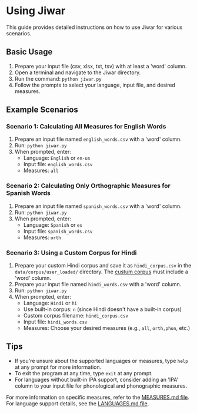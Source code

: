 # Using Jiwar

This guide provides detailed instructions on how to use Jiwar for various scenarios.

## Basic Usage

1. Prepare your input file (csv, xlsx, txt, tsv) with at least a 'word' column.
2. Open a terminal and navigate to the Jiwar directory.
3. Run the command: `python jiwar.py`
4. Follow the prompts to select your language, input file, and desired measures.

## Example Scenarios

### Scenario 1: Calculating All Measures for English Words

1. Prepare an input file named `english_words.csv` with a 'word' column.
2. Run: `python jiwar.py`
3. When prompted, enter:
   - Language: `English` or `en-us`
   - Input file: `english_words.csv`
   - Measures: `all`

### Scenario 2: Calculating Only Orthographic Measures for Spanish Words

1. Prepare an input file named `spanish_words.csv` with a 'word' column.
2. Run: `python jiwar.py`
3. When prompted, enter:
   - Language: `Spanish` or `es`
   - Input file: `spanish_words.csv`
   - Measures: `orth`

### Scenario 3: Using a Custom Corpus for Hindi

1. Prepare your custom Hindi corpus and save it as `hindi_corpus.csv` in the `data/corpus/user_loaded/` directory. The [custum corpus](https://github.com/AlaaAlzahrani/Jiwar/blob/master/docs/CUSTOM_CORPUS.md) must include a 'word' column.
2. Prepare your input file named `hindi_words.csv` with a 'word' column.
3. Run: `python jiwar.py`
4. When prompted, enter:
   - Language: `Hindi` or `hi`
   - Use built-in corpus: `n` (since Hindi doesn't have a built-in corpus)
   - Custom corpus filename: `hindi_corpus.csv`
   - Input file: `hindi_words.csv`
   - Measures: Choose your desired measures (e.g., `all`, `orth,phon`, etc.)

## Tips

- If you're unsure about the supported languages or measures, type `help` at any prompt for more information.
- To exit the program at any time, type `exit` at any prompt.
- For languages without built-in IPA support, consider adding an 'IPA' column to your input file for phonological and phonographic measures.

For more information on specific measures, refer to the [MEASURES.md file](https://github.com/AlaaAlzahrani/Jiwar/blob/master/docs/MEASURES.md). For language support details, see the [LANGUAGES.md file](https://github.com/AlaaAlzahrani/Jiwar/blob/master/docs/LANGUAGES.md).